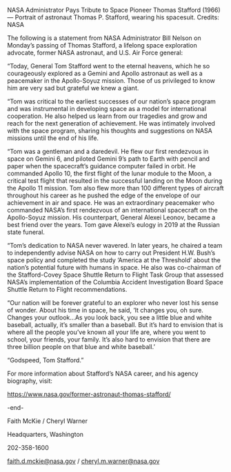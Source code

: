 NASA Administrator Pays Tribute to Space Pioneer Thomas Stafford 
 (1966) — Portrait of astronaut Thomas P. Stafford, wearing his spacesuit. Credits: NASA

The following is a statement from NASA Administrator Bill Nelson on Monday’s passing of Thomas Stafford, a lifelong space exploration advocate, former NASA astronaut, and U.S. Air Force general:

“Today, General Tom Stafford went to the eternal heavens, which he so courageously explored as a Gemini and Apollo astronaut as well as a peacemaker in the Apollo-Soyuz mission. Those of us privileged to know him are very sad but grateful we knew a giant.

“Tom was critical to the earliest successes of our nation’s space program and was instrumental in developing space as a model for international cooperation. He also helped us learn from our tragedies and grow and reach for the next generation of achievement. He was intimately involved with the space program, sharing his thoughts and suggestions on NASA missions until the end of his life.

“Tom was a gentleman and a daredevil. He flew our first rendezvous in space on Gemini 6, and piloted Gemini 9’s path to Earth with pencil and paper when the spacecraft’s guidance computer failed in orbit. He commanded Apollo 10, the first flight of the lunar module to the Moon, a critical test flight that resulted in the successful landing on the Moon during the Apollo 11 mission. Tom also flew more than 100 different types of aircraft throughout his career as he pushed the edge of the envelope of our achievement in air and space. He was an extraordinary peacemaker who commanded NASA’s first rendezvous of an international spacecraft on the Apollo-Soyuz mission. His counterpart, General Alexei Leonov, became a best friend over the years. Tom gave Alexei’s eulogy in 2019 at the Russian state funeral.

“Tom’s dedication to NASA never wavered. In later years, he chaired a team to independently advise NASA on how to carry out President H.W. Bush’s space policy and completed the study ‘America at the Threshold’ about the nation’s potential future with humans in space. He also was co-chairman of the Stafford-Covey Space Shuttle Return to Flight Task Group that assessed NASA’s implementation of the Columbia Accident Investigation Board Space Shuttle Return to Flight recommendations.

“Our nation will be forever grateful to an explorer who never lost his sense of wonder. About his time in space, he said, ‘It changes you, oh sure. Changes your outlook…As you look back, you see a little blue and white baseball, actually, it’s smaller than a baseball. But it’s hard to envision that is where all the people you’ve known all your life are, where you went to school, your friends, your family. It’s also hard to envision that there are three billion people on that blue and white baseball.’

“Godspeed, Tom Stafford.”

For more information about Stafford’s NASA career, and his agency biography, visit:

https://www.nasa.gov/former-astronaut-thomas-stafford/

-end-

Faith McKie / Cheryl Warner

Headquarters, Washington

202-358-1600

faith.d.mckie@nasa.gov / cheryl.m.warner@nasa.gov